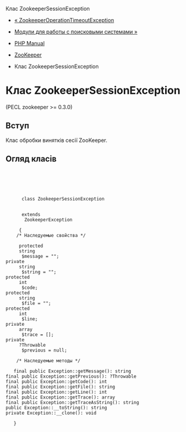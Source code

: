 Клас ZookeeperSessionException

-   [« ZookeeperOperationTimeoutException](class.zookeeperoperationtimeoutexception.html)
    
-   [Модули для работы с поисковыми системами »](refs.search.html)
    
-   [PHP Manual](index.html)
    
-   [ZooKeeper](book.zookeeper.html)
    
-   Клас ZookeeperSessionException
    

# Клас ZookeeperSessionException

(PECL zookeeper >= 0.3.0)

## Вступ

Клас обробки винятків сесії ZooKeeper.

## Огляд класів

```classsynopsis


    
    
     
      class ZookeeperSessionException
     
     
      extends
       ZookeeperException
     
     {
    /* Наследуемые свойства */
    
     protected
     string
      $message = "";
private
     string
      $string = "";
protected
     int
      $code;
protected
     string
      $file = "";
protected
     int
      $line;
private
     array
      $trace = [];
private
     ?Throwable
      $previous = null;

    /* Наследуемые методы */
    
   final public Exception::getMessage(): string
final public Exception::getPrevious(): ?Throwable
final public Exception::getCode(): int
final public Exception::getFile(): string
final public Exception::getLine(): int
final public Exception::getTrace(): array
final public Exception::getTraceAsString(): string
public Exception::__toString(): string
private Exception::__clone(): void

   }
```